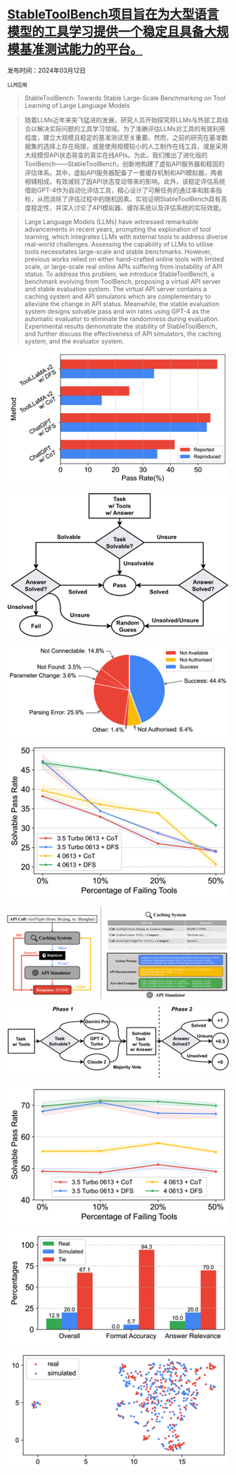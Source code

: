 # [StableToolBench项目旨在为大型语言模型的工具学习提供一个稳定且具备大规模基准测试能力的平台。](https://arxiv.org/abs/2403.07714)

发布时间：2024年03月12日

`LLM应用`

> StableToolBench: Towards Stable Large-Scale Benchmarking on Tool Learning of Large Language Models

> 随着LLMs近年来突飞猛进的发展，研究人员开始探究将LLMs与外部工具结合以解决实际问题的工具学习领域。为了准确评估LLMs对工具的有效利用程度，建立大规模且稳定的基准测试至关重要。然而，之前的研究在基准数据集的选择上存在局限，或是使用规模较小的人工制作在线工具，或是采用大规模但API状态易变的真实在线APIs。为此，我们推出了进化版的ToolBench——StableToolBench，创新地构建了虚拟API服务器和稳固的评估体系。其中，虚拟API服务器配备了一套缓存机制和API模拟器，两者相辅相成，有效减轻了因API状态变动带来的影响。此外，该稳定评估系统借助GPT-4作为自动化评估工具，精心设计了可解任务的通过率和胜率指标，从而消除了评估过程中的随机因素。实验证明StableToolBench具有高度稳定性，并深入讨论了API模拟器、缓存系统以及评估系统的实际效能。

> Large Language Models (LLMs) have witnessed remarkable advancements in recent years, prompting the exploration of tool learning, which integrates LLMs with external tools to address diverse real-world challenges. Assessing the capability of LLMs to utilise tools necessitates large-scale and stable benchmarks. However, previous works relied on either hand-crafted online tools with limited scale, or large-scale real online APIs suffering from instability of API status. To address this problem, we introduce StableToolBench, a benchmark evolving from ToolBench, proposing a virtual API server and stable evaluation system. The virtual API server contains a caching system and API simulators which are complementary to alleviate the change in API status. Meanwhile, the stable evaluation system designs solvable pass and win rates using GPT-4 as the automatic evaluator to eliminate the randomness during evaluation. Experimental results demonstrate the stability of StableToolBench, and further discuss the effectiveness of API simulators, the caching system, and the evaluator system.

![StableToolBench项目旨在为大型语言模型的工具学习提供一个稳定且具备大规模基准测试能力的平台。](../../../paper_images/2403.07714/x1.png)

![StableToolBench项目旨在为大型语言模型的工具学习提供一个稳定且具备大规模基准测试能力的平台。](../../../paper_images/2403.07714/x2.png)

![StableToolBench项目旨在为大型语言模型的工具学习提供一个稳定且具备大规模基准测试能力的平台。](../../../paper_images/2403.07714/x3.png)

![StableToolBench项目旨在为大型语言模型的工具学习提供一个稳定且具备大规模基准测试能力的平台。](../../../paper_images/2403.07714/x4.png)

![StableToolBench项目旨在为大型语言模型的工具学习提供一个稳定且具备大规模基准测试能力的平台。](../../../paper_images/2403.07714/x5.png)

![StableToolBench项目旨在为大型语言模型的工具学习提供一个稳定且具备大规模基准测试能力的平台。](../../../paper_images/2403.07714/x6.png)

![StableToolBench项目旨在为大型语言模型的工具学习提供一个稳定且具备大规模基准测试能力的平台。](../../../paper_images/2403.07714/x7.png)

![StableToolBench项目旨在为大型语言模型的工具学习提供一个稳定且具备大规模基准测试能力的平台。](../../../paper_images/2403.07714/x8.png)

![StableToolBench项目旨在为大型语言模型的工具学习提供一个稳定且具备大规模基准测试能力的平台。](../../../paper_images/2403.07714/x9.png)